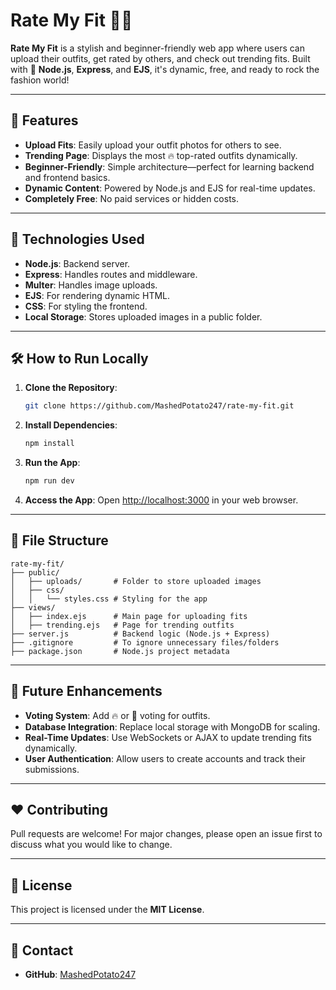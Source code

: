 # Rate My Fit 👗🔥

**Rate My Fit** is a stylish and beginner-friendly web app where users can upload their outfits, get rated by others, and check out trending fits. Built with 💪 **Node.js**, **Express**, and **EJS**, it's dynamic, free, and ready to rock the fashion world!

---

## 🌟 Features
- **Upload Fits**: Easily upload your outfit photos for others to see.
- **Trending Page**: Displays the most 🔥 top-rated outfits dynamically.
- **Beginner-Friendly**: Simple architecture—perfect for learning backend and frontend basics.
- **Dynamic Content**: Powered by Node.js and EJS for real-time updates.
- **Completely Free**: No paid services or hidden costs.

---

## 🚀 Technologies Used
- **Node.js**: Backend server.
- **Express**: Handles routes and middleware.
- **Multer**: Handles image uploads.
- **EJS**: For rendering dynamic HTML.
- **CSS**: For styling the frontend.
- **Local Storage**: Stores uploaded images in a public folder.

---

## 🛠️ How to Run Locally
1. **Clone the Repository**:
   ```bash
   git clone https://github.com/MashedPotato247/rate-my-fit.git
   ```
2. **Install Dependencies**:
   ```bash
   npm install
   ```
3. **Run the App**:
   ```bash
   npm run dev
   ```
4. **Access the App**:
   Open [http://localhost:3000](http://localhost:3000) in your web browser.

---

## 📂 File Structure
```
rate-my-fit/
├── public/
│   ├── uploads/       # Folder to store uploaded images
│   ├── css/
│   │   └── styles.css # Styling for the app
├── views/
│   ├── index.ejs      # Main page for uploading fits
│   ├── trending.ejs   # Page for trending outfits
├── server.js          # Backend logic (Node.js + Express)
├── .gitignore         # To ignore unnecessary files/folders
├── package.json       # Node.js project metadata
```

---

## 🌈 Future Enhancements
- **Voting System**: Add 🔥 or 🚫 voting for outfits.
- **Database Integration**: Replace local storage with MongoDB for scaling.
- **Real-Time Updates**: Use WebSockets or AJAX to update trending fits dynamically.
- **User Authentication**: Allow users to create accounts and track their submissions.

---

## ❤️ Contributing
Pull requests are welcome! For major changes, please open an issue first to discuss what you would like to change.

---


## 📜 License
This project is licensed under the **MIT License**.

---

## 📨 Contact
- **GitHub**: [MashedPotato247](https://github.com/MashedPotato247)
